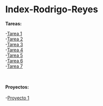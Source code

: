 # Index-Rodrigo-Reyes

**Tareas:**

  -[Tarea 1](https://github.com/RodrigoReyes01/Tarea1ED.git) <br>
  -[Tarea 2](https://github.com/RodrigoReyes01/Tarea2ED.git) <br>
  -[Tarea 3](https://github.com/RodrigoReyes01/Tarea3ED) <br>
  -[Tarea 4](https://github.com/RodrigoReyes01/Tarea4ED)<br>
  -[Tarea 5]()<br>
  -[Tarea 6]()<br>
  -[Tarea 7]()<br>


<br><br>**Proyectos:** <br><br>
-[Proyecto 1](https://github.com/Tuki1077/Proyecto-reservacion-de-boletos) <br>

